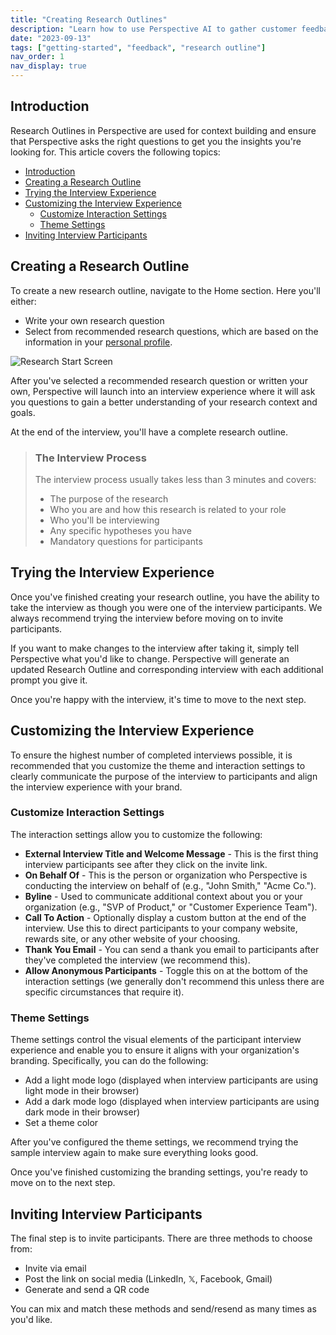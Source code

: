 ```yaml
---
title: "Creating Research Outlines"
description: "Learn how to use Perspective AI to gather customer feedback efficiently"
date: "2023-09-13"
tags: ["getting-started", "feedback", "research outline"]
nav_order: 1
nav_display: true
---
```


## Introduction

Research Outlines in Perspective are used for context building and ensure that Perspective asks the right questions to get you the insights you're looking for. This article covers the following topics:

- [Introduction](#introduction)
- [Creating a Research Outline](#creating-a-research-outline)
- [Trying the Interview Experience](#trying-the-interview-experience)
- [Customizing the Interview Experience](#customizing-the-interview-experience)
  - [Customize Interaction Settings](#customize-interaction-settings)
  - [Theme Settings](#theme-settings)
- [Inviting Interview Participants](#inviting-interview-participants)

## Creating a Research Outline

To create a new research outline, navigate to the Home section. Here you'll either:

- Write your own research question
- Select from recommended research questions, which are based on the information in your [personal profile](/docs/getting-started-guide/profile-setup).

![Research Start Screen](/images/research-start-screen.png)

After you've selected a recommended research question or written your own, Perspective will launch into an interview experience where it will ask you questions to gain a better understanding of your research context and goals.

At the end of the interview, you'll have a complete research outline.

> ### The Interview Process
>
> The interview process usually takes less than 3 minutes and covers:
>
> - The purpose of the research
> - Who you are and how this research is related to your role
> - Who you'll be interviewing
> - Any specific hypotheses you have
> - Mandatory questions for participants

## Trying the Interview Experience

Once you've finished creating your research outline, you have the ability to take the interview as though you were one of the interview participants. We always recommend trying the interview before moving on to invite participants.

If you want to make changes to the interview after taking it, simply tell Perspective what you'd like to change. Perspective will generate an updated Research Outline and corresponding interview with each additional prompt you give it.

Once you're happy with the interview, it's time to move to the next step.

## Customizing the Interview Experience

To ensure the highest number of completed interviews possible, it is recommended that you customize the theme and interaction settings to clearly communicate the purpose of the interview to participants and align the interview experience with your brand.

### Customize Interaction Settings
The interaction settings allow you to customize the following:

- **External Interview Title and Welcome Message** - This is the first thing interview participants see after they click on the invite link.
- **On Behalf Of** - This is the person or organization who Perspective is conducting the interview on behalf of (e.g., "John Smith," "Acme Co.").
- **Byline** - Used to communicate additional context about you or your organization (e.g., "SVP of Product," or "Customer Experience Team").
- **Call To Action** - Optionally display a custom button at the end of the interview. Use this to direct participants to your company website, rewards site, or any other website of your choosing.
- **Thank You Email** - You can send a thank you email to participants after they've completed the interview (we recommend this).
- **Allow Anonymous Participants** - Toggle this on at the bottom of the interaction settings (we generally don't recommend this unless there are specific circumstances that require it).

### Theme Settings
Theme settings control the visual elements of the participant interview experience and enable you to ensure it aligns with your organization's branding. Specifically, you can do the following:

- Add a light mode logo (displayed when interview participants are using light mode in their browser)
- Add a dark mode logo (displayed when interview participants are using dark mode in their browser)
- Set a theme color

After you've configured the theme settings, we recommend trying the sample interview again to make sure everything looks good.

Once you've finished customizing the branding settings, you're ready to move on to the next step.

## Inviting Interview Participants

The final step is to invite participants. There are three methods to choose from:

- Invite via email
- Post the link on social media (LinkedIn, 𝕏, Facebook, Gmail)
- Generate and send a QR code

You can mix and match these methods and send/resend as many times as you'd like.
